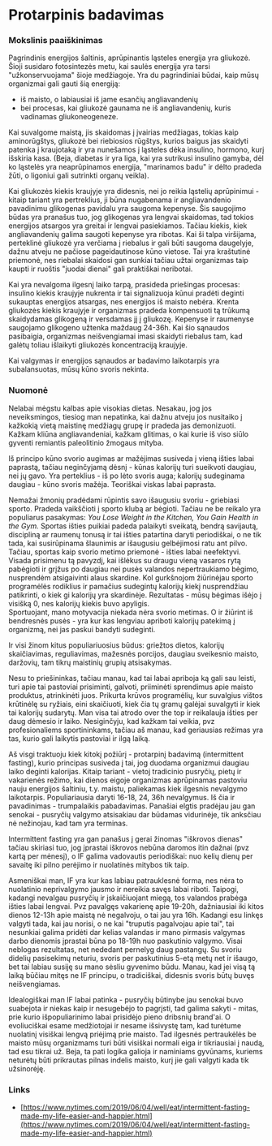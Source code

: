 # Protarpinis badavimas

### Mokslinis paaiškinimas

Pagrindinis energijos šaltinis, aprūpinantis ląsteles energija yra gliukozė. Šioji susidaro fotosintezės metu, kai saulės energija yra tarsi "užkonservuojama" šioje medžiagoje. Yra du pagrindiniai būdai, kaip mūsų organizmai gali gauti šią energiją:   
- iš maisto, o labiausiai iš jame esančių angliavandenių  
- bei procesas, kai gliukozė gaunama ne iš angliavandenių, kuris vadinamas gliukoneogeneze.

Kai suvalgome maistą, jis skaidomas į įvairias medžiagas, tokias kaip aminorūgštys, gliukozė bei riebiosios rūgštys, kurios baigus jas skaidyti patenka į kraujotaką ir yra nunešamos į ląsteles dėka insulino, hormono, kurį išskiria kasa. \(Beja, diabetas ir yra liga, kai yra sutrikusi insulino gamyba, dėl ko ląstelės yra neaprūpinamos energija, "marinamos badu" ir dėlto pradeda žūti, o ligoniui gali sutrinkti organų veikla\).

Kai gliukozės kiekis kraujyje yra didesnis, nei jo reikia ląstelių aprūpinimui - kitaip tariant yra pertreklius, ji būna nugabenama ir angliavandenio pavadinimu glikogenas pavidalu yra saugoma kepenyse. Šis saugojimo būdas yra pranašus tuo, jog glikogenas yra lengvai skaidomas, tad tokios energijos atsargos yra greitai ir lengvai pasiekiamos. Tačiau kiekis, kiek angliavandenių galima saugoti kepenyse yra ribotas. Kai ši talpa viršijama, perteklinė gliukozė yra verčiama į riebalus ir gali būti saugoma daugelyje, dažnu atveju ne pačiose pageidautinose kūno vietose. Tai yra kraštutinė priemonė, nes riebalai skaidosi gan sunkiai tačiau užtai organizmas taip kaupti ir ruoštis "juodai dienai" gali praktiškai neribotai.

Kai yra nevalgoma ilgesnį laiko tarpą, prasideda priešingas procesas: insulino kiekis kraujyje nukrenta ir tai signalizuoja kūnui pradėti deginti sukauptas energijos atsargas, nes energijos iš maisto nebėra. Krenta gliukozės kiekis kraujyje ir organizmas pradeda kompensuoti tą trūkumą skaidydamas glikogeną ir versdamas jį į gliukozę. Kepenyse ir raumenyse saugojamo glikogeno užtenka maždaug 24-36h. Kai šio sąnaudos pasibaigia, organizmas neišvengiamai imasi skaidyti riebalus tam, kad galėtų toliau išlaikyti gliukozės koncentraciją kraujyje.

Kai valgymas ir energijos sąnaudos ar badavimo laikotarpis yra subalansuotas, mūsų kūno svoris nekinta.

### Nuomonė

Nelabai mėgstu kalbas apie visokias dietas. Nesakau, jog jos neveiksmingos, tiesiog man nepatinka, kai dažnu atveju jos nusitaiko į kažkokią vietą maistinę medžiagų grupę ir pradeda jas demonizuoti. Kažkam kliūna angliavandeniai, kažkam glitimas, o kai kurie iš viso siūlo gyventi remiantis paleolitinio žmogaus mityba.

Iš principo kūno svorio augimas ar mažėjimas susiveda į vieną išties labai paprastą, tačiau neginčyjamą dėsnį - kūnas kalorijų turi sueikvoti daugiau, nei jų gavo. Yra perteklius - iš po lėto svoris auga; kalorijų sudeginama daugiau - kūno svoris mažėja. Teoriškai viskas labai paprasta.

Nemažai žmonių pradėdami rūpintis savo išaugusiu svoriu - griebiasi sporto. Pradeda vaikščioti į sporto klubą ar bėgioti. Tačiau ne be reikalo yra populiarus pasakymas: _You Lose Weight in the Kitchen, You Gain Health in the Gym._ Sportas išties puikiai padeda palaikyti sveikatą, bendrą savijautą, discipliną ar raumenų tonusą ir tai išties patartina daryti periodiškai, o ne tik tada, kai susirūpinama šlaunimis ar išaugusiu gelbėjimosi ratu ant pilvo. Tačiau, sportas kaip svorio metimo priemonė - išties labai neefektyvi.   
Visada prisimenu tą pavyzdį, kai išlėkus su draugu vieną vasaros rytą pabėgioti ir grįžus po daugiau nei pusės valandos nepertraukiamo bėgimo, nusprendėm atsigaivinti alaus skardine. Kol gurkšnojom žiūrinėjau sporto programėlės rodiklius ir pamačius sudegintų kalorijų kiekį nusprendžiau patikrinti, o kiek gi kalorijų yra skardinėje. Rezultatas - mūsų bėgimas išėjo į visišką 0, nes kalorijų kiekis buvo apyligis.  
Sportuojant, mano motyvacija niekada nėra svorio metimas. O ir žiūrint iš bendresnės pusės - yra kur kas lengviau apriboti kalorijų patekimą į organizmą, nei jas paskui bandyti sudeginti.

Ir visi žinom kitus populiariuosius būdus: griežtos dietos, kalorijų skaičiavimas, reguliavimas, mažesnės porcijos, daugiau sveikesnio maisto, daržovių, tam tikrų maistinių grupių atsisakymas.

Nesu to priešininkas, tačiau manau, kad tai labai apriboja ką gali sau leisti, turi apie tai pastoviai prisiminti, galvoti, priiminėti sprendimus apie maisto produktus, atrinkinėti juos. Prikurta krūvos programėlių, kur suvalgius vištos krūtinėlę su ryžiais, eini skaičiuoti, kiek čia tų gramų galėjai suvalgyti ir kiek tai kalorijų sudarytų. Man visa tai atrodo over the top ir reikalauja išties per daug dėmesio ir laiko. Nesiginčyju, kad kažkam tai veikia, pvz profesionaliems sportininkams, tačiau aš manau, kad geriausias režimas yra tas, kurio gali laikytis pastoviai ir ilgą laiką.

Aš visgi traktuoju kiek kitokį požiūrį - protarpinį badavimą \(intermittent fasting\), kurio principas susiveda į tai, jog duodama organizmui daugiau laiko deginti kalorijas. Kitaip tariant - vietoj tradicinio pusryčių, pietų ir vakarienės režimo, kai dienos eigoje organizmas aprūpinamas pastoviu nauju energijos šaltiniu, t.y. maistu, paliekamas kiek ilgesnis nevalgymo laikotarpis. Populiariausia daryti 16-18, 24, 36h nevalgymus. Iš čia ir pavadinimas - trumpalaikis pabadavimas. Panašiai elgtis pradėjau jau gan senokai - pusryčių valgymo atsisakiau dar būdamas vidurinėje, tik anksčiau nė nežinojau, kad tam yra terminas.

Intermittent fasting yra gan panašus į gerai žinomas "iškrovos dienas" tačiau skiriasi tuo, jog įprastai iškrovos nebūna daromos itin dažnai \(pvz kartą per mėnesį\), o IF galima vadovautis periodiškai: nuo kelių dienų per savaitę iki pilno perėjimo ir nuolatinės mitybos tik taip.

Asmeniškai man, IF yra kur kas labiau patrauklesnė forma, nes nėra to nuolatinio neprivalgymo jausmo ir nereikia savęs labai riboti. Taipogi, kadangi nevalgau pusryčių ir įskaičiuojant miegą, tos valandos prabėga išties labai lengvai. Pvz pavalgęs vakarienę apie 19-20h, dažniausiai iki kitos dienos 12-13h apie maistą nė negalvoju, o tai jau yra 16h. Kadangi esu linkęs valgyti tada, kai jau norisi, o ne kai "truputis pagalvojau apie tai", tai nesunkiai galima pridėti dar kelias valandas ir mano pirmasis valgymas darbo dienomis įprastai būna po 18-19h nuo paskutinio valgymo. Visai neblogas rezultatas, net nededant pernelyg daug pastangų. Su svoriu didelių pasisekimų neturiu, svoris per paskutinius 5-etą metų net ir išaugo, bet tai labiau susiję su mano sėsliu gyvenimo būdu. Manau, kad jei visą tą laiką būčiau mitęs ne IF principu, o tradiciškai, didesnis svoris būtų buvęs neišvengiamas.

Idealogiškai man IF labai patinka - pusryčių būtinybe jau senokai buvo suabejota ir niekas kaip ir nesugebėjo to pagrįsti, tad galima sakyti - mitas, prie kurio išpopuliarinimo labai prisidėjo pieno dribsnių brand'ai. O evoliuciškai esame medžiotojai ir nesame išsivystę tam, kad turėtume nuolatinį visiškai lengvą priėjimą prie maisto. Tad ilgesnės pertraukėlės be maisto mūsų organizmams turi būti visiškai normali eiga ir tikriausiai į naudą, tad esu tikrai už. Beja, ta pati logika galioja ir naminiams gyvūnams, kuriems neturėtų būti prikrautas pilnas indelis maisto, kurį jie gali valgyti kada tik užsinorėję.

### Links

* [https://www.nytimes.com/2019/06/04/well/eat/intermittent-fasting-made-my-life-easier-and-happier.html](https://www.nytimes.com/2019/06/04/well/eat/intermittent-fasting-made-my-life-easier-and-happier.html)


